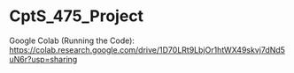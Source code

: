 # CptS_475_Project

Google Colab (Running the Code): https://colab.research.google.com/drive/1D70LRt9LbjOr1htWX49skvj7dNd5uN6r?usp=sharing

